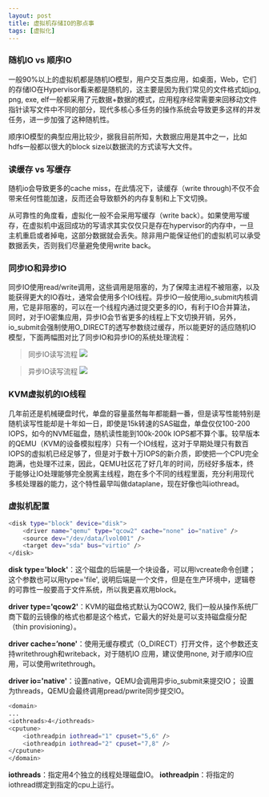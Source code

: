 ```yaml
---
layout: post
title: 虚拟机存储IO的那点事
tags: [虚拟化]
---
```


### 随机IO vs 顺序IO
一般90%以上的虚拟机都是随机IO模型，用户交互类应用，如桌面，Web，它们的存储IO在Hypervisor看来都是随机的，这主要是因为我们常见的文件格式如jpg, png, exe, elf一般都采用了元数据+数据的模式，应用程序经常需要来回移动文件指针读写文件中不同的部分，现代多核心多任务的操作系统会导致更多这样的并发任务，进一步加强了这种随机性。

顺序IO模型的典型应用比较少，据我目前所知，大数据应用是其中之一，比如hdfs一般都以很大的block size以数据流的方式读写大文件。
### 读缓存 vs 写缓存
随机io会导致更多的cache miss，在此情况下，读缓存（write through)不仅不会带来任何性能加速，反而还会导致额外的内存复制和上下文切换。

从可靠性的角度看，虚拟化一般不会采用写缓存（write back）。如果使用写缓存，在虚拟机中返回成功的写请求其实仅仅只是存在hypervisor的内存中，一旦主机重启或者掉电，这部分数据就会丢失。除非用户能保证他们的虚拟机可以承受数据丢失，否则我们尽量避免使用write back。
### 同步IO和异步IO
同步IO使用read/write调用，这些调用是阻塞的，为了保障主进程不被阻塞，以及能获得更大的IO吞吐，通常会使用多个IO线程。异步IO一般使用io_submit内核调用，它是非阻塞的，可以在一个线程内通过提交更多的IO，有利于IO合并算法，同时，对于IO密集应用，异步IO会节省更多的线程上下文切换开销，另外，io_submit会强制使用O_DIRECT的透写参数绕过缓存，所以能更好的适应随机IO模型，下面两幅图对比了同步IO和异步IO的系统处理流程：

> 同步IO读写流程
![](http://ygjs-static-hz.oss-cn-beijing.aliyuncs.com/images/2018-1-17/5.jpg)

> 异步IO读写流程
![](http://ygjs-static-hz.oss-cn-beijing.aliyuncs.com/images/2018-1-17/6.jpg)


### KVM虚拟机的IO线程
几年前还是机械硬盘时代，单盘的容量虽然每年都能翻一番，但是读写性能特别是随机读写性能却是十年如一日，即使是15k转速的SAS磁盘，单盘仅仅100-200 IOPS，如今的NVME磁盘，随机读性能到100k-200k IOPS都不算个事。较早版本的QEMU（KVM的设备模拟程序）只有一个IO线程，这对于早期处理只有数百IOPS的虚拟机已经足够了，但是对于数十万IOPS的新介质，即使把一个CPU完全跑满，也处理不过来，因此，QEMU社区花了好几年的时间，历经好多版本，终于能够让IO处理能够完全脱离主线程，跑在多个不同的线程里面，充分利用现代多核处理器的能力，这个特性最早叫做dataplane，现在好像也叫iothread。

### 虚拟机配置
```sh
<disk type="block" device="disk">
	<driver name="qemu" type="qcow2" cache="none" io="native" />
	<source dev="/dev/data/lvol001" />
	<target dev="sda" bus="virtio" />
</disk>
```

**disk type='block'**：这个磁盘的后端是一个块设备，可以用lvcreate命令创建；这个参数也可以用type='file', 说明后端是一个文件，但是在生产环境中，逻辑卷的可靠性一般要高于文件系统，所以我更喜欢用block。

**driver type='qcow2'**：KVM的磁盘格式默认为QCOW2, 我们一般从操作系统厂商下载的云镜像的格式也都是这个格式，它最大的好处是可以支持磁盘瘦分配（thin provisioning）。

**driver cache=’none'**：使用无缓存模式（O_DIRECT）打开文件，这个参数还支持writethrough和writeback，对于随机IO 应用，建议使用none, 对于顺序IO应用，可以使用writethrough。

**driver io='native'**：设置native，QEMU会调用异步io_submit来提交IO； 设置为threads，QEMU会最终调用pread/pwrite同步提交IO。
```sh
<domain>
...
<iothreads>4</iothreads>
<cputune>
	<iothreadpin iothread="1" cpuset="5,6" />
	<iothreadpin iothread="2" cpuset="7,8" />
</cputune>
</domain>
```
**iothreads**：指定用4个独立的线程处理磁盘IO。
**iothreadpin**：将指定的iothread绑定到指定的cpu上运行。
